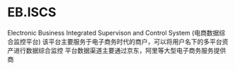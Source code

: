 # EB.ISCS
 Electronic Business Integrated Supervison and Control System (电商数据综合监控平台)
 该平台主要服务于电子商务时代的商户，可以将用户名下的多平台资产进行数据综合监控
 平台数据渠道主要通过京东，阿里等大型电子商务服务提供商

